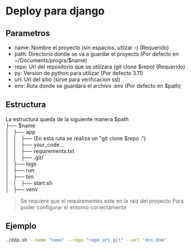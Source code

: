 # Deploy para django

## Parametros
* name: Nombre el proyecto (sin espacios, utlizar -) (Requerido)  
* path: Directorio donde se va a guardar el proyecto (Por defecto en ~/Documents/progra/$name)  
* repo: Url del repositorio que se utilizara (git clone $repo) (Requerido)  
* py: Version de python para utilizar (Por defecto 3.11)  
* url: Url del sitio (sirve para verificacion ssl)  
* env: Ruta donde se guardara el archivo .env (Por defecto en $path)  


## Estructura
La estructura queda de la siguiente manera
$path  
├── $name  
│   ├── app  
│   │   ├── (En esta ruta se realiza un "git clone $repo .")  
│   │   ├── your_code...  
│   │   ├── requirements.txt  
│   │   ├── .git/  
│   ├── logs  
│   ├── run  
│   ├── bin  
│   │   ├── start.sh  
│   ├── venv  
  
> Se requiere que el requirementes este en la raiz del proyecto
> Para poder configurar el entorno correctamente


## Ejemplo
```bash
./ddp.sh --name "name" --repo "repo_url.git" --url "dns.dom"
```

